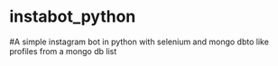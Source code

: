 # instabot_python
#A simple instagram bot in python with selenium and mongo dbto like profiles from a mongo db list
